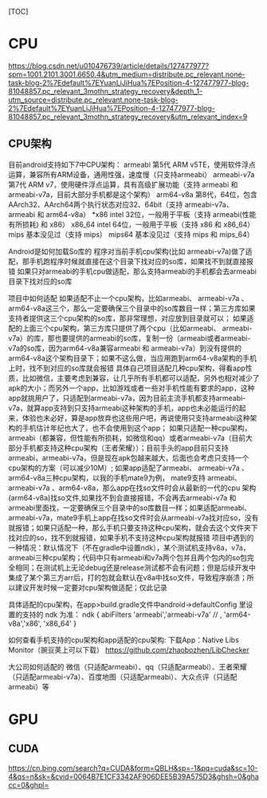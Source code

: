 [TOC]

# CPU

https://blog.csdn.net/u010476739/article/details/127477977?spm=1001.2101.3001.6650.4&utm_medium=distribute.pc_relevant.none-task-blog-2%7Edefault%7EYuanLiJiHua%7EPosition-4-127477977-blog-81048857.pc_relevant_3mothn_strategy_recovery&depth_1-utm_source=distribute.pc_relevant.none-task-blog-2%7Edefault%7EYuanLiJiHua%7EPosition-4-127477977-blog-81048857.pc_relevant_3mothn_strategy_recovery&utm_relevant_index=9



## CPU架构

目前android支持如下7中CPU架构：
armeabi 第5代 ARM v5TE，使用软件浮点运算，兼容所有ARM设备，通用性强，速度慢（只支持armeabi）
armeabi-v7a 第7代 ARM v7，使用硬件浮点运算，具有高级扩展功能（支持 armeabi 和 armeabi-v7a，目前大部分手机都是这个架构）
arm64-v8a 第8代，64位，包含AArch32、AArch64两个执行状态对应32、64bit（支持 armeabi-v7a、armeabi 和 arm64-v8a）
*x86 intel 32位，一般用于平板（支持 armeabi(性能有所损耗) 和 x86）
x86_64 intel 64位，一般用于平板（支持 x86 和 x86_64）
mips 基本没见过（支持 mips）
mips64 基本没见过（支持 mips 和 mips_64）


Android是如何加载So库的
程序对当前手机cpu架构(比如 armeabi-v7a)做了适配，那手机跑程序时候就直接在这个目录下找对应的so库，如果找不到就直接报错
如果只对armeabi的手机cpu做适配，那么支持armeabi的手机都会去armeabi目录下找对应的so库



项目中如何适配
如果适配不止一个cpu架构，比如armeabi、 armeabi-v7a 、arm64-v8a这三个，那么一定要确保三个目录中的so库数目一样；第三方库如果支持者提供这三个cpu架构的so库，那非常理想，对应放到目录就可以；
如果适配的上面三个cpu架构，第三方库只提供了两个cpu（比如armeabi、 armeabi-v7a）的库，那也要提供的armeabi的so库，复制一份（armeabi或者armeabi-v7a的so库，因为arm64-v8a兼容armeabi 和 armeabi-v7a）到没有提供的arm64-v8a这个架构目录下；如果不这么做，当应用跑到arm64-v8a架构的手机上时，找不到对应的so库就会报错
具体自己项目适配几种cpu架构，得看app性质，比如微信，主要考虑到兼容，让几乎所有手机都可以适配，另外也相对减少了apk的大小；而另外一个app，比如游戏或者一些对手机性能有要求的app，这种app就挑用户了，只适配到armeabi-v7a，因为目前主流手机都支持armeabi-v7a，就算app支持到只支持armeabi这种架构的手机，app也未必能运行的起来，体验也未必好，算是app放弃也这些用户吧，再说使用只支持armeabi这种架构的手机估计年纪也大了，也不会使用到这个app；
如果只适配一种cpu架构，armeabi（都兼容，但性能有所损耗，如微信和qq）或者armeabi-v7a（目前大部分手机都支持这种cpu架构（王者荣耀））；目前手头的app目前只支持armeabi，armeabi-v7a，但是现在apk包越来越大，后面也会考虑只支持一个cpu架构的方案（可以减少10M）;
如果app适配了armeabi、 armeabi-v7a 、arm64-v8a三种cpu架构，以我的手机mate9为例， mate9支持 armeabi、 armeabi-v7a 、arm64-v8a，那么app在找so文件时会从最新的一代的cpu 架构(arm64-v8a)找so文件,如果找不到会直接报错，不会再去armeabi-v7a 和armeabi里面找，一定要确保三个目录中的so库数目一样；如果适配armeabi、 armeabi-v7a，mate9手机上app在找so文件时会从armeabi-v7a找对应so，没有就报错；如果只适配一种，那么手机只要支持这种cpu架构，就会去这个文件夹下找对应的so，找不到就报错，如果手机不支持这种cpu架构就报错
项目中遇到的一种情况：默认情况下（不在gradle中设置ndk），某个测试机支持v8a，v7a，armeabi三种cpu架构；代码中只有armeabi和v7a两个包并且两个包内的so包完全相同；在测试机上无论debug还是release测试都不会有问题；但是后续开发中集成了某个第三方arr后，打的包就会默认在v8a中找so文件，导致程序崩溃；所以建议开发时候一定要对cpu架构做适配；仅此记录

具体适配的cpu架构，在app>build.gradle文件中android->defaultConfig 里设置的支持的 ndk 为准：
ndk { 
abiFilters 'armeabi','armeabi-v7a' // , 'arm64-v8a','x86', 'x86_64' 
}

如何查看手机支持的cpu架构和app适配的cpu架构:
下载App：Native Libs Monitor（豌豆荚上可以下载）
https://github.com/zhaobozhen/LibChecker

大公司如何适配的
微信（只适配armeabi）、qq（只适配armeabi）、王者荣耀（只适配armeabi-v7a）、百度地图（只适配armeabi）、大众点评（只适配armeabi）等









# GPU

## CUDA
https://cn.bing.com/search?q=CUDA&form=QBLH&sp=-1&pq=cuda&sc=10-4&qs=n&sk=&cvid=0064B7E1CF3342AF906DEE5B39A575D3&ghsh=0&ghacc=0&ghpl=














